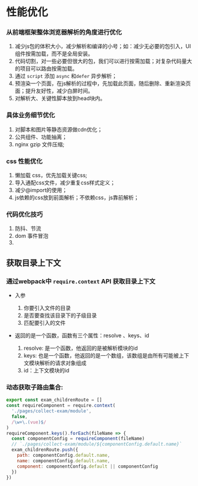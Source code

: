 # 性能优化

### 从前端框架整体浏览器解析的角度进行优化
1) 减少js包的体积大小，减少解析和编译的小号；如：减少无必要的包引入，UI组件按需加载，而不是全局安装。
2) 代码切割，对一些必要但很大的包，我们可以进行按需加载；对复杂代码量大的项目可以路由按需加载。
3) 通过 <code>script</code> 添加 <code>async</code> 和<code>defer</code> 异步解析；
4) 预渲染一个页面，在js解析的过程中，先加载此页面，随后删除、重新渲染页面；提升友好性，减少白屏时间。
5) 对解析大、关键性脚本放到head块内。

### 具体业务细节优化
1) 对脚本和图片等静态资源做cdn优化；
2) 公共组件、功能抽离；
3) nginx gzip 文件压缩;

### css 性能优化
1) 懒加载 css，优先加载关键css; 
2) 导入通配css文件，减少重复css样式定义；
3) 减少@import的使用；
4) js依赖的css放到前面解析；不依赖css，js靠前解析；

### 代码优化技巧
1) 防抖、节流
2) dom 事件冒泡
3) 

## 获取目录上下文
### 通过webpack中 <code>require.context</code> API 获取目录上下文
- 入参
  1. 你要引入文件的目录
  2. 是否要查找该目录下的子级目录
  3. 匹配要引入的文件

- 返回的是一个函数，函数有三个属性：resolve 、keys、id
  1. resolve: 是一个函数，他返回的是被解析模块的id
  2. keys: 也是一个函数，他返回的是一个数组，该数组是由所有可能被上下文模块解析的请求对象组成
  3. id：上下文模块的id

### 动态获取子路由集合:
```js
export const exam_childrenRoute = []
const requireComponent = require.context(
  './pages/collect-exam/module',
  false,
  /\w+\.(vue)$/
)
requireComponent.keys().forEach(fileName => {
  const componentConfig = requireComponent(fileName)
  // `./pages/collect-exam/module/${componentConfig.default.name}`
  exam_childrenRoute.push({
    path: componentConfig.default.name,
    name: componentConfig.default.name,
    component: componentConfig.default || componentConfig
  })
})
```


